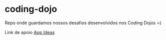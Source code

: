 # coding-dojo
Repo onde guardamos nossos desafios desenvolvidos nos Coding Dojos =)

Link de apoio [App Ideas](https://github.com/florinpop17/app-ideas)
